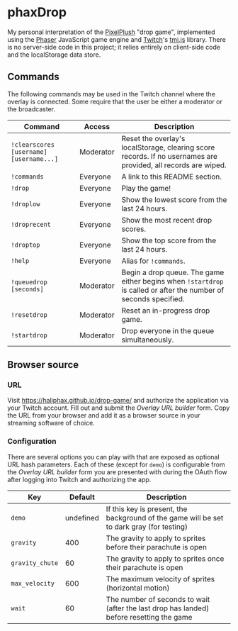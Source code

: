 # phaxDrop

My personal interpretation of the [PixelPlush] "drop game", implemented using
the [Phaser] JavaScript game engine and [Twitch]'s [tmi.js] library. There is
no server-side code in this project; it relies entirely on client-side code and
the localStorage data store.

## Commands

The following commands may be used in the Twitch channel where the overlay is
connected. Some require that the user be either a moderator or the broadcaster.

| Command                                 | Access    | Description                                                                                                      |
| --------------------------------------- | --------- | ---------------------------------------------------------------------------------------------------------------- |
| `!clearscores [username] [username...]` | Moderator | Reset the overlay's localStorage, clearing score records. If no usernames are provided, all records are wiped.   |
| `!commands`                             | Everyone  | A link to this README section.                                                                                   |
| `!drop`                                 | Everyone  | Play the game!                                                                                                   |
| `!droplow`                              | Everyone  | Show the lowest score from the last 24 hours.                                                                    |
| `!droprecent`                           | Everyone  | Show the most recent drop scores.                                                                                |
| `!droptop`                              | Everyone  | Show the top score from the last 24 hours.                                                                       |
| `!help`                                 | Everyone  | Alias for `!commands`.                                                                                           |
| `!queuedrop [seconds]`                  | Moderator | Begin a drop queue. The game either begins when `!startdrop` is called or after the number of seconds specified. |
| `!resetdrop`                            | Moderator | Reset an in-progress drop game.                                                                                  |
| `!startdrop`                            | Moderator | Drop everyone in the queue simultaneously.                                                                       |

## Browser source

### URL

Visit https://haliphax.github.io/drop-game/ and authorize the application via
your Twitch account. Fill out and submit the _Overlay URL builder_ form. Copy
the URL from your browser and add it as a browser source in your streaming
software of choice.

### Configuration

There are several options you can play with that are exposed as optional URL
hash parameters. Each of these (except for `demo`) is configurable from the
_Overlay URL builder_ form you are presented with during the OAuth flow after
logging into Twitch and authorizing the app.

| Key             | Default   | Description                                                                               |
| --------------- | --------- | ----------------------------------------------------------------------------------------- |
| `demo`          | undefined | If this key is present, the background of the game will be set to dark gray (for testing) |
| `gravity`       | 400       | The gravity to apply to sprites before their parachute is open                            |
| `gravity_chute` | 60        | The gravity to apply to sprites once their parachute is open                              |
| `max_velocity`  | 600       | The maximum velocity of sprites (horizontal motion)                                       |
| `wait`          | 60        | The number of seconds to wait (after the last drop has landed) before resetting the game  |

[Phaser]: https://phaser.io
[PixelPlush]: https://pixelplush.dev
[Twitch]: https://twitch.tv
[tmi.js]: https://tmijs.org
